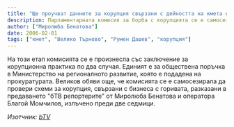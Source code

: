 ```yaml
---
title: "Ще проучват данните за корупция свързани с дейността на кмета на Велико Търново"
description: Парламентарната комисия за борба с корупцията се е самосезирала и ще проучи данните за корупция, свързани с дейността на кмета на Велико Търново Румен Рашев, съобщи в предаването на Би Ти Ви тази сутрин председателят на комисията Бойко Великов.
author: ["Миролюба Бенатова"]
date: 2006-02-01
tags: ["кмет", "Велико Търново", "Румен Дашев", "корупция"]
---
```


На този етап комисията се е произнесла със заключение за корупционна практика по два случая. Единият е за обществена поръчка в Министерство на регионалното развитие, която е подадена на прокуратурата. Великов обяви още, че комисията се е самосезирала да провери схеми за корупция, свързани с бизнеса с горивата, разказани в предаването "бТВ репортерите" от Миролюба Бенатова и оператора Благой Момчилов, излъчено преди две седмици.

*Изотчник: [bTV](https://btvnovinite.bg/46709-Shte_prouchvat_dannite_za_koruptsiya_svarzani_s_deynostta_na_kmeta_na_Veliko_Tarnovo.html)*

